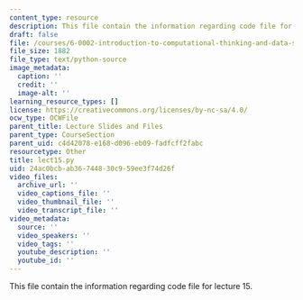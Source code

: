 ```yaml
---
content_type: resource
description: This file contain the information regarding code file for lecture 15.
draft: false
file: /courses/6-0002-introduction-to-computational-thinking-and-data-science-fall-2016/24ac0bcbab36744830c959ee3f74d26f_lect15.py
file_size: 1882
file_type: text/python-source
image_metadata:
  caption: ''
  credit: ''
  image-alt: ''
learning_resource_types: []
license: https://creativecommons.org/licenses/by-nc-sa/4.0/
ocw_type: OCWFile
parent_title: Lecture Slides and Files
parent_type: CourseSection
parent_uid: c4d42078-e168-d096-eb09-fadfcff2fabc
resourcetype: Other
title: lect15.py
uid: 24ac0bcb-ab36-7448-30c9-59ee3f74d26f
video_files:
  archive_url: ''
  video_captions_file: ''
  video_thumbnail_file: ''
  video_transcript_file: ''
video_metadata:
  source: ''
  video_speakers: ''
  video_tags: ''
  youtube_description: ''
  youtube_id: ''
---
```

This file contain the information regarding code file for lecture 15.